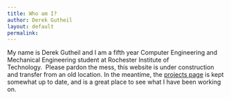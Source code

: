 ```yaml
---
title: Who am I?
author: Derek Gutheil
layout: default
permalink:
---
```


  My name is Derek Gutheil and I am a fifth year Computer Engineering and Mechanical Engineering student at Rochester Institute of Technology.  Please pardon the mess, this website is under construction and transfer from an old location. In the meantime, the [projects page](http://derekkg2.github.io/projects/) is kept somewhat up to date, and is a great place to see what I have been working on.